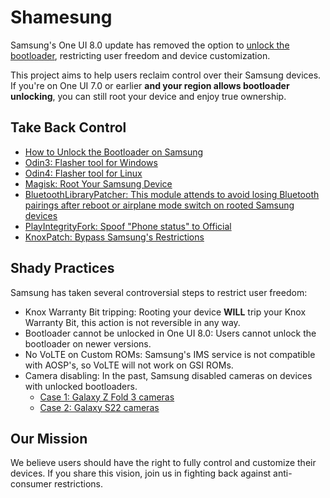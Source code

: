 # Shamesung

Samsung's One UI 8.0 update has removed the option to [unlock the bootloader](https://xdaforums.com/t/bootloader-unlocking-option-removed-from-one-ui-8-0.4751904), restricting user freedom and device customization.

This project aims to help users reclaim control over their Samsung devices. If you're on One UI 7.0 or earlier **and your region allows bootloader unlocking**, you can still root your device and enjoy true ownership.

## Take Back Control

- [How to Unlock the Bootloader on Samsung](https://github.com/melontini/bootloader-unlock-wall-of-shame/blob/main/misc/samsung-unlock.md)
- [Odin3: Flasher tool for Windows](https://xdaforums.com/t/patched-odin-3-13-1.3762572)
- [Odin4: Flasher tool for Linux](https://xdaforums.com/t/official-samsung-odin-v4-1-2-1-dc05e3ea-for-linux.4453423)
- [Magisk: Root Your Samsung Device](https://topjohnwu.github.io/Magisk/install.html#samsung-devices)
- [BluetoothLibraryPatcher: This module attends to avoid losing Bluetooth pairings after reboot or airplane mode switch on rooted Samsung devices](https://github.com/3arthur6/BluetoothLibraryPatcher)
- [PlayIntegrityFork: Spoof "Phone status" to Official](https://github.com/osm0sis/PlayIntegrityFork)
- [KnoxPatch: Bypass Samsung's Restrictions](https://github.com/salvogiangri/KnoxPatch)

## Shady Practices

Samsung has taken several controversial steps to restrict user freedom:

- Knox Warranty Bit tripping: Rooting your device **WILL** trip your Knox Warranty Bit, this action is not reversible in any way.
- Bootloader cannot be unlocked in One UI 8.0: Users cannot unlock the bootloader on newer versions.
- No VoLTE on Custom ROMs: Samsung's IMS service is not compatible with AOSP's, so VoLTE will not work on GSI ROMs.
- Camera disabling: In the past, Samsung disabled cameras on devices with unlocked bootloaders.
  - [Case 1: Galaxy Z Fold 3 cameras](https://www.xda-developers.com/bootloader-unlocking-no-longer-kills-galaxy-z-fold-3-cameras)
  - [Case 2: Galaxy S22 cameras](https://www.xda-developers.com/samsung-galaxy-s22-bootloader-unlock-camera-working)

## Our Mission

We believe users should have the right to fully control and customize their devices. If you share this vision, join us in fighting back against anti-consumer restrictions.
